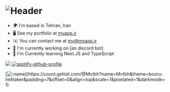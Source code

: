 ![Header](./[header.png])
=============================

* 🌍  I'm based in Tehran, Iran
* 🖥️  See my portfolio at [mvaop.ir](https://mvaop.ir)
* ✉️  You can contact me at [mv@mvaop.ir](mailto:mv@mvaop.ir)
* 🚀  I'm currently working on [an discord bot]
* 🧠  I'm Currently learning Next.JS and TypeScript


![](https://github-profile-trophy.vercel.app/?username=Mvtbh&theme=onestar)
[![spotify-github-profile](https://spotify-github-profile.kittinanx.com/api/view?uid=kge3f8cic2l469eddzp93ie8h&cover_image=true&theme=novatorem&show_offline=true&background_color=000000&interchange=false&bar_color=1cff14&bar_color_cover=true)](https://spotify-github-profile.kittinanx.com/api/view?uid=kge3f8cic2l469eddzp93ie8h&redirect=true)

[![:name]([https://count.getloli.com/@:name](https://count.getloli.com/@Counter?name=Counter&theme=booru-helltaker&padding=7&offset=0&align=top&scale=1&pixelated=1&darkmode=1))](https://count.getloli.com/@Mvtbh?name=Mvtbh&theme=booru-helltaker&padding=7&offset=0&align=top&scale=1&pixelated=1&darkmode=1)

